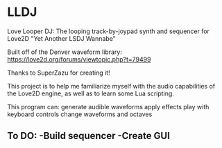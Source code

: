 # LLDJ
Love Looper DJ: The looping track-by-joypad synth and sequencer for Love2D
"Yet Another LSDJ Wannabe"

Built off of the Denver waveform library: https://love2d.org/forums/viewtopic.php?t=79499

Thanks to SuperZazu for creating it!

This project is to help me familiarize myself with the audio capabilities of the Love2D engine, as well as to learn some Lua scripting. 

This program can:
  generate audible waveforms
  apply effects
  play with keyboard controls
  change waveforms and octaves
  
 To DO:
 -Build sequencer
 -Create GUI
 -
